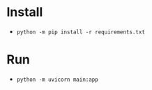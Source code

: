 # Install

- ```python -m pip install -r requirements.txt```

# Run
- ```python -m uvicorn main:app```